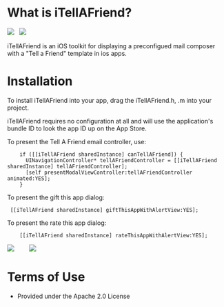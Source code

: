 What is iTellAFriend?
==============================

![](http://cocoapod-badges.herokuapp.com/v/iTellAFriend/badge.png) &nbsp; ![](http://cocoapod-badges.herokuapp.com/p/iTellAFriend/badge.png)


iTellAFriend is an iOS toolkit for displaying a preconfigued mail composer with a "Tell a Friend" template in ios apps.

Installation
==============================
To install iTellAFriend into your app, drag the iTellAFriend.h, .m into your project. 

iTellAFriend requires no configuration at all and will use the application's bundle ID to look the app ID up on the App Store.


To present the Tell A Friend email controller, use:

```
    if ([[iTellAFriend sharedInstance] canTellAFriend]) {
      UINavigationController* tellAFriendController = [[iTellAFriend sharedInstance] tellAFriendController];
      [self presentModalViewController:tellAFriendController animated:YES];
    }
```


To present the gift this app dialog:

```
 [[iTellAFriend sharedInstance] giftThisAppWithAlertView:YES];
```

To present the rate this app dialog:

```
    [[iTellAFriend sharedInstance] rateThisAppWithAlertView:YES];
```


![](https://github.com/aporat/iTellAFriend/raw/master/screenshots/iphone-1.png) 
&nbsp;&nbsp;&nbsp;
&nbsp;&nbsp;&nbsp;
![](https://github.com/aporat/iTellAFriend/raw/master/screenshots/ipad-1.png) 


Terms of Use
==============================

- Provided under the Apache 2.0 License
